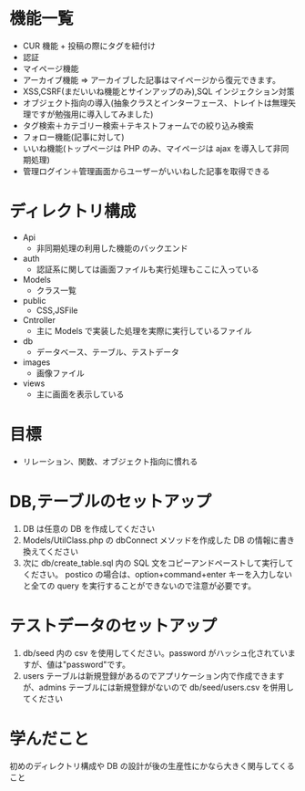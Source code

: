 # 機能一覧

- CUR 機能 + 投稿の際にタグを紐付け
- 認証
- マイページ機能
- アーカイブ機能 => アーカイブした記事はマイページから復元できます。
- XSS,CSRF(まだいいね機能とサインアップのみ),SQL インジェクション対策
- オブジェクト指向の導入(抽象クラスとインターフェース、トレイトは無理矢理ですが勉強用に導入してみました)
- タグ検索＋カテゴリー検索＋テキストフォームでの絞り込み検索
- フォロー機能(記事に対して)
- いいね機能(トップページは PHP のみ、マイページは ajax を導入して非同期処理)
- 管理ログイン＋管理画面からユーザーがいいねした記事を取得できる

# ディレクトリ構成

- Api
  - 非同期処理の利用した機能のバックエンド
- auth
  - 認証系に関しては画面ファイルも実行処理もここに入っている
- Models
  - クラス一覧
- public
  - CSS,JSFile
- Cntroller
  - 主に Models で実装した処理を実際に実行しているファイル
- db
  - データベース、テーブル、テストデータ
- images
  - 画像ファイル
- views
  - 主に画面を表示している

# 目標

- リレーション、関数、オブジェクト指向に慣れる

# DB,テーブルのセットアップ

1. DB は任意の DB を作成してください
2. Models/UtilClass.php の dbConnect メソッドを作成した DB の情報に書き換えてください
3. 次に db/create_table.sql 内の SQL 文をコピーアンドペーストして実行してください。
   postico の場合は、option+command+enter キーを入力しないと全ての query を実行することができないので注意が必要です。

# テストデータのセットアップ

1. db/seed 内の csv を使用してください。password がハッシュ化されていますが、値は"password"です。
2. users テーブルは新規登録があるのでアプリケーション内で作成できますが、admins テーブルには新規登録がないので db/seed/users.csv を併用してください

# 学んだこと

初めのディレクトリ構成や DB の設計が後の生産性にかなら大きく関与してくること
